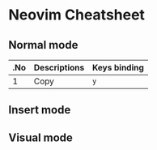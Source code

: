 # Neovim Cheatsheet

## Normal mode

| .No   | Descriptions    | Keys binding    |
|---------------- | --------------- | --------------- |
| 1    | Copy    | `y`    |


## Insert mode

## Visual mode
